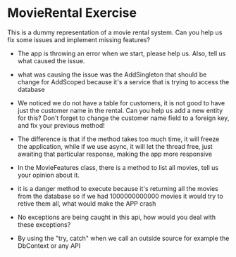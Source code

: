 # MovieRental Exercise

This is a dummy representation of a movie rental system.
Can you help us fix some issues and implement missing features?

 * The app is throwing an error when we start, please help us. Also, tell us what caused the issue.
 - what was causing the issue was the AddSingleton that should be change for AddScoped because it's a service that is trying to access the database

 * We noticed we do not have a table for customers, it is not good to have just the customer name in the rental.
   Can you help us add a new entity for this? Don't forget to change the customer name field to a foreign key, and fix your previous method!
- The difference is that if the method takes too much time, it will freeze the application, while if we use async, it will let the thread free, just awaiting that particular response, making the app more responsive

 * In the MovieFeatures class, there is a method to list all movies, tell us your opinion about it.
- it is a danger method to execute because it's returning all the movies from the database so if we had 1000000000000 movies it would try to retive them all, what would make the APP crash

 * No exceptions are being caught in this api, how would you deal with these exceptions?
- By using the "try, catch" when we call an outside source for example the DbContext or any API
